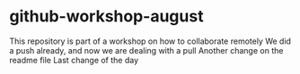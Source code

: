 # github-workshop-august
This repository is part of a workshop on how to collaborate remotely
We did a push already, and now we are dealing with a pull
Another change on the readme file
Last change of the day
